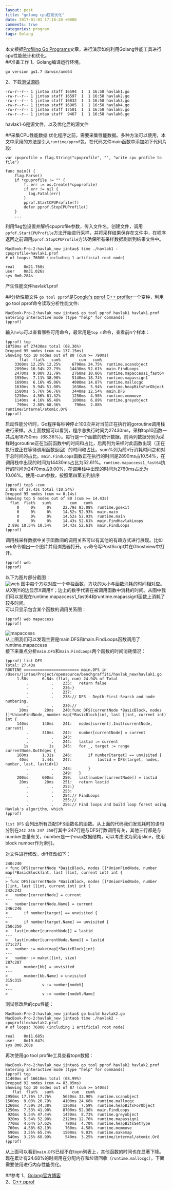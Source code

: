 ```yaml
---
layout: post
title: "golang cpu性能优化"
date: 2017-01-01 17:18:20 +0800
comments: true
categories: program
tags: Golang
---
```

本文根据[Profiling Go Programs](https://blog.golang.org/profiling-go-programs)文章，进行演示如何利用Golang性能工具进行cpu性能统计和优化。  
##准备工作
1、Golang编译运行环境。

    go version go1.7 darwin/amd64

2、下载[测试源码](https://storage.googleapis.com/google-code-archive-source/v2/code.google.com/benchgraffiti/source-archive.zip)

    -rw-r--r-- 1 jintao staff 16594  1  1 16:58 havlak1.go
    -rw-r--r-- 1 jintao staff 16597  1  1 16:58 havlak2.go
    -rw-r--r-- 1 jintao staff 16832  1  1 16:58 havlak3.go
    -rw-r--r-- 1 jintao staff 16905  1  1 16:58 havlak4.go
    -rw-r--r-- 1 jintao staff 17501  1  1 16:58 havlak5.go
    -rw-r--r-- 1 jintao staff  9467  1  1 16:58 havlak6.go

havlak1-6是源文件，以及优化后的源文件

##采集CPU性能数据
优化程序之前，需要采集性能数据。多种方法可以使用，本文中采用的方法是引入`runtime/pprof`包，在代码文件main函数中添加如下代码片段:  

    var cpuprofile = flag.String("cpuprofile", "", "write cpu profile to file")

    func main() {
        flag.Parse()
        if *cpuprofile != "" {
            f, err := os.Create(*cpuprofile)
            if err != nil {
              log.Fatal(err)
            }
            pprof.StartCPUProfile(f)
            defer pprof.StopCPUProfile()
        }
        ...	
利用flag包设置并解析cpuprofile参数，传入文件名，创建文件，调用`ppfof.StartCPUProfile`方法开始进行采样，并将采样结果保存在文件中，在程序返回之前调用`pprof.StopCPUProfile`方法确保所有采样数据刷新到结果文件中。  

    MacBook-Pro-2:havlak_new jintao$ time ./havlak1 -cpuprofile=havlak1.prof
	# of loops: 76000 (including 1 artificial root node)

	real	0m21.768s
	user	0m31.026s
	sys	0m0.284s
产生性能文件havlak1.prof
<!-- more -->
##分析性能文件
`go tool pprof`是[Google's pprof C++ profiler](https://code.google.com/p/gperftools/wiki/GooglePerformanceTools)一个变种，利用go tool pprof命令读取分析性能文件:

    MacBook-Pro-2:havlak_new jintao$ go tool pprof havlak1 havlak1.prof
    Entering interactive mode (type "help" for commands)
    (pprof)

输入`help`可以查看哪些可用命令，最常用是`top n`命令，查看前n个样本：  

    (pprof) top
    18750ms of 27430ms total (68.36%)
    Dropped 95 nodes (cum <= 137.15ms)
    Showing top 10 nodes out of 80 (cum >= 790ms)
          flat  flat%   sum%        cum   cum%
        3360ms 12.25% 12.25%     6790ms 24.75%  runtime.scanobject
        2890ms 10.54% 22.79%    14430ms 52.61%  main.FindLoops
        2470ms  9.00% 31.79%     2760ms 10.06%  runtime.mapaccess1_fast64
        1950ms  7.11% 38.90%     5140ms 18.74%  runtime.mapassign1
        1690ms  6.16% 45.06%     4080ms 14.87%  runtime.mallocgc
        1630ms  5.94% 51.00%     1630ms  5.94%  runtime.heapBitsForObject
        1580ms  5.76% 56.76%     3440ms 12.54%  main.DFS
        1250ms  4.56% 61.32%     1250ms  4.56%  runtime.memmove
        1140ms  4.16% 65.48%     1890ms  6.89%  runtime.greyobject
         790ms  2.88% 68.36%      790ms  2.88%  runtime/internal/atomic.Or8
    (pprof)

启动性能分析时，Go程序每秒钟停止100次并对当前正在执行的goroutine调用栈进行采样。从上面数据可以看到，程序总执行时间为27430ms，采样top10函数一共占用18750ms（68.36%）。每行是一个函数的统计数据，前两列数据分别为采样时goroutine正在当前函数中的时间和占比，后两列为采样时此函数出现（正在执行或正在等待调用函数返回）的时间和占比。sum%列为前n行消耗时间之和对于总时间的占比。`main.FindLoops`函数正在执行的时间是2890ms占10.54%，在调用栈中出现的时间为14430ms占比为52.61%。`runtime.mapaccess1_fast64`执行的时间为2470ms占9.00%，在调用栈中出现的时间为2760ms占比为10.06%。使用-cum参数，按照第四第五列排序  

    (pprof) top5 -cum
    2.89s of 27.43s total (10.54%)
    Dropped 95 nodes (cum <= 0.14s)
    Showing top 5 nodes out of 80 (cum >= 14.43s)
      flat  flat%   sum%        cum   cum%
         0     0%     0%     22.79s 83.08%  runtime.goexit
         0     0%     0%     14.52s 52.93%  main.main
         0     0%     0%     14.52s 52.93%  runtime.main
         0     0%     0%     14.43s 52.61%  main.FindHavlakLoops
     2.89s 10.54% 10.54%     14.43s 52.61%  main.FindLoops
    (pprof)

调用栈采样数据中关于函数间的调用关系可以有其他的有趣方式进行展现。比如`web`命令输出一个图片并用浏览器打开。`gv`命令写PostScript并在Ghostview中打开。  

    (pprof) web
    (pprof)
以下为图片部分截图：   
![web](/images/havlak1.png)
    图中每个方块对应一个单独函数，方块的大小与函数消耗的时间相对应。从X到Y的边显示X调用Y；边上的数字代表在被调用函数中消耗的时间。从图中我们可以发现在runtime.mapaccess1_fast64和runtime.mapassign1函数上消耗了较多时间。  
    可以只显示包含某个函数的调用关系图：  
        
    (pprof) web mapaccess
    (pprof)

![mapaccess](/images/havlak1-mapaccess.png)  
从上图我们可以发现主要是main.DFS和main.FindLoops函数调用了runtime.mapaccess  
接下来重点分析`main.DFS`和`main.FindLoops`两个函数的时间消耗情况：  

    (pprof) list DFS
    Total: 27.43s
    ROUTINE ======================== main.DFS in /Users/jintao/Project/opensource/benchgraffiti/havlak_new/havlak1.go
         1.58s      6.84s (flat, cum) 24.94% of Total
             .          .    235:	return false
             .          .    236:}
             .          .    237:
             .          .    238:// DFS - Depth-First-Search and node numbering.
             .          .    239://
          20ms       20ms    240:func DFS(currentNode *BasicBlock, nodes []*UnionFindNode, number map[*BasicBlock]int, last []int, current int) int {
         140ms      140ms    241:	nodes[current].Init(currentNode, current)
             .      310ms    242:	number[currentNode] = current
             .          .    243:
             .          .    244:	lastid := current
            1s         1s    245:	for _, target := range currentNode.OutEdges {
         160ms      1.31s    246:		if number[target] == unvisited {
          40ms      3.44s    247:			lastid = DFS(target, nodes, number, last, lastid+1)
             .          .    248:		}
             .          .    249:	}
         200ms      600ms    250:	last[number[currentNode]] = lastid
          20ms       20ms    251:	return lastid
             .          .    252:}
             .          .    253:
             .          .    254:// FindLoops
             .          .    255://
             .          .    256:// Find loops and build loop forest using Havlak's algorithm, which
    (pprof)
`list DFS` 会列出所有匹配DFS函数名的函数。从上面的代码我们发现耗时的语句分别在`242 246 247 250`行其中 247行是与DFS行数调用有关，其他三行都是与number变量有关，number是一个map数据结构，可以考虑改为采用slice，使用block number作为索引。  

对文件进行修改，diff修改如下：  

    240c240
    < func DFS(currentNode *BasicBlock, nodes []*UnionFindNode, number map[*BasicBlock]int, last []int, current int) int {
    ---
    > func DFS(currentNode *BasicBlock, nodes []*UnionFindNode, number []int, last []int, current int) int {
    242c242
    < 	number[currentNode] = current
    ---
    > 	number[currentNode.Name] = current
    246c246
    < 		if number[target] == unvisited {
    ---
    > 		if number[target.Name] == unvisited {
    250c250
    < 	last[number[currentNode]] = lastid
    ---
    > 	last[number[currentNode.Name]] = lastid
    271c271
    < 	number := make(map[*BasicBlock]int)
    ---
    > 	number := make([]int, size)
    287c287
    < 		number[bb] = unvisited
    ---
    > 		number[bb.Name] = unvisited
    315c315
    < 				v := number[nodeV]
    ---
    > 				v := number[nodeV.Name]

测试修改后的cpu性能：

	MacBook-Pro-2:havlak_new jintao$ go build havlak2.go
	MacBook-Pro-2:havlak_new jintao$ time ./havlak2 -	cpuprofile=havlak2.prof
	# of loops: 76000 (including 1 artificial root node)

	real	0m11.685s
	user	0m19.647s
	sys	0m0.268s

再次使用go tool profile工具查看topn数据：  

	MacBook-Pro-2:havlak_new jintao$ go tool pprof havlak2 havlak2.prof
	Entering interactive mode (type "help" for commands)
	(pprof) top
	11460ms of 16610ms total (68.99%)
	Dropped 92 nodes (cum <= 83.05ms)
	Showing top 10 nodes out of 87 (cum >= 540ms)
   	   flat  flat%   sum%        cum   cum%
    2950ms 17.76% 17.76%     5630ms 33.90%  runtime.scanobject
    1500ms  9.03% 26.79%     4100ms 24.68%  runtime.mallocgc
    1260ms  7.59% 34.38%     1260ms  7.59%  runtime.heapBitsForObject
    1250ms  7.53% 41.90%     8700ms 52.38%  main.FindLoops
     920ms  5.54% 47.44%     1450ms  8.73%  runtime.greyobject
     920ms  5.54% 52.98%     2120ms 12.76%  runtime.mapassign1
     770ms  4.64% 57.62%      780ms  4.70%  runtime.heapBitsSetType
     760ms  4.58% 62.19%      760ms  4.58%  runtime.memmove
     590ms  3.55% 65.74%     1500ms  9.03%  runtime.makemap
     540ms  3.25% 68.99%      540ms  3.25%  runtime/internal/atomic.Or8
	(pprof)

从上面可以看到`main.DFS`已经不在topn列表上，其他函数的时间也在显著下降。现在累计有24.68%的时间用在分配内存和垃圾回收（`runtime.mallocgc`）。下面需要使用进行内存性能优化。  

##参考
1、[Golang官方博客](https://blog.golang.org/profiling-go-programs)  
2、[C++ pprof](https://code.google.com/p/gperftools/wiki/GooglePerformanceTools)
